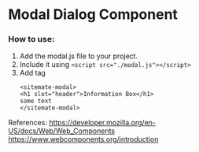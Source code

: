 # Modal Dialog Component

### How to use:
1. Add the modal.js file to your project.
1. Include it using `<script src="./modal.js"></script>` 
1. Add tag 
    ```
    <sitemate-modal>
    <h1 slot="header">Information Box</h1>
    some text
    </sitemate-modal>

References:
https://developer.mozilla.org/en-US/docs/Web/Web_Components
https://www.webcomponents.org/introduction